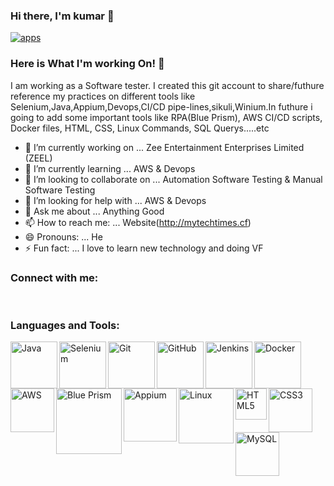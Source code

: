 ###  Hi there, I'm kumar 👋
[![apps](https://user-images.githubusercontent.com/39759708/90973438-a6102e00-e53f-11ea-882b-2f2ec10339bd.jpg)](http://mytechtimes.cf)



### Here is What I'm working On! 👋

I am working as a Software tester. I created this git account to share/futhure reference my practices on different tools like Selenium,Java,Appium,Devops,CI/CD pipe-lines,sikuli,Winium.In futhure i going to add some important tools like RPA(Blue Prism), AWS CI/CD scripts, Docker files, HTML, CSS, Linux Commands, SQL Querys.....etc

- 🔭 I’m currently working on ... Zee Entertainment Enterprises Limited (ZEEL)
- 🌱 I’m currently learning ... AWS & Devops
- 👯 I’m looking to collaborate on ... Automation Software Testing & Manual Software Testing
- 🤔 I’m looking for help with ... AWS & Devops
- 💬 Ask me about ... Anything Good
- 📫 How to reach me: ... Website(http://mytechtimes.cf)
- 😄 Pronouns: ... He
- ⚡ Fun fact: ...  I love to learn new technology and doing VF

### Connect with me:

<br />

### Languages and Tools:

<img align="left" alt="Java" width="75px" src="https://user-images.githubusercontent.com/39759708/92865906-87090b80-f41c-11ea-8f9c-dc1f83275e72.png" />
<img align="left" alt="Selenium" width="75px" src="https://user-images.githubusercontent.com/39759708/92866635-61303680-f41d-11ea-8a8b-4d47a1d79edf.png" />
<img align="left" alt="Git" width="75px" src="https://user-images.githubusercontent.com/39759708/92865711-45786080-f41c-11ea-96a2-1f3d0c20371c.png" />
<img align="left" alt="GitHub" width="75px" src="https://user-images.githubusercontent.com/39759708/92865546-17931c00-f41c-11ea-81ef-db196dc5cae7.png" />
<img align="left" alt="Jenkins" width="75px" src="https://user-images.githubusercontent.com/39759708/92866931-b3715780-f41d-11ea-87b5-21cf4445fc19.png" />
<img align="left" alt="Docker" width="75px" src="https://user-images.githubusercontent.com/39759708/92867086-e0be0580-f41d-11ea-8928-4cdbc702f9e3.png" />
<img align="left" alt="AWS" width="70px" src="https://user-images.githubusercontent.com/39759708/92867257-0c40f000-f41e-11ea-947f-1b078ed5709b.png" />
<img align="left" alt="Blue Prism" width="105px" src="https://user-images.githubusercontent.com/39759708/92871066-2977bd80-f422-11ea-84eb-2f92e3fd7f56.png" />
<img align="left" alt="Appium" width="85px" src="https://user-images.githubusercontent.com/39759708/92871259-57f59880-f422-11ea-945a-5ce875723eac.png" />
<img align="left" alt="Linux" width="88px" src="https://user-images.githubusercontent.com/39759708/92870609-a8b8c180-f421-11ea-9b43-75701c341499.png" />
<img align="left" alt="HTML5" width="50px" src="https://user-images.githubusercontent.com/39759708/92867492-532ee580-f41e-11ea-8d8a-30dd97da0840.png" />
<img align="left" alt="CSS3" width="70px" src="https://user-images.githubusercontent.com/39759708/92867573-65a91f00-f41e-11ea-9ee4-6c1d3ca76950.png" />
<img align="left" alt="MySQL" width="70px" src="https://user-images.githubusercontent.com/39759708/92867633-78bbef00-f41e-11ea-8870-ea3770bd3f4b.png" />

